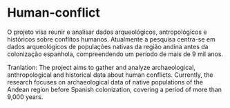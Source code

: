 # Human-conflict

O projeto visa reunir e analisar dados arqueológicos, antropológicos e históricos sobre conflitos humanos. Atualmente a pesquisa centra-se em dados arqueológicos de populações nativas da região andina antes da colonização espanhola, compreendendo um período de mais de 9 mil anos.


Tranlation: The project aims to gather and analyze archaeological, anthropological and historical data about human conflicts. Currently, the research focuses on archaeological data of native populations of the Andean region before Spanish colonization, covering a period of more than 9,000 years.
